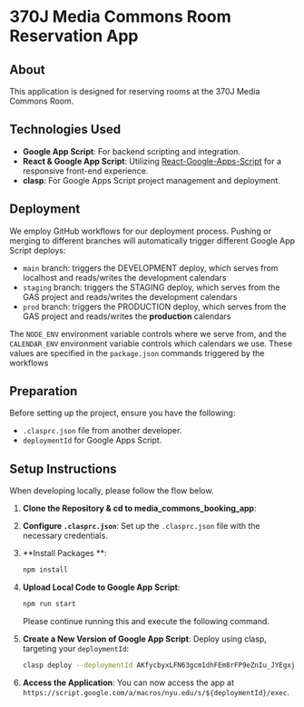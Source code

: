 # 370J Media Commons Room Reservation App

## About

This application is designed for reserving rooms at the 370J Media Commons Room.

## Technologies Used

- **Google App Script**: For backend scripting and integration.
- **React & Google App Script**: Utilizing [React-Google-Apps-Script](https://github.com/enuchi/React-Google-Apps-Script) for a responsive front-end experience.
- **clasp**: For Google Apps Script project management and deployment.

## Deployment

We employ GitHub workflows for our deployment process. Pushing or merging to different branches will automatically trigger different Google App Script deploys:
- `main` branch: triggers the DEVELOPMENT deploy, which serves from localhost and reads/writes the development calendars
- `staging` branch: triggers the STAGING deploy, which serves from the GAS project and reads/writes the development calendars
- `prod` branch: triggers the PRODUCTION deploy, which serves from the GAS project and reads/writes the **production** calendars

The `NODE_ENV` environment variable controls where we serve from, and the `CALENDAR_ENV` environment variable controls which calendars we use. These values are specified in the `package.json` commands triggered by the workflows

## Preparation

Before setting up the project, ensure you have the following:

- `.clasprc.json` file from another developer.
- `deploymentId` for Google Apps Script.

## Setup Instructions

When developing locally, please follow the flow below.

1. **Clone the Repository & cd to media_commons_booking_app**:
2. **Configure `.clasprc.json`**:
   Set up the `.clasprc.json` file with the necessary credentials.
3. **Install Packages **:
   ```bash
   npm install
   ```
   
4. **Upload Local Code to Google App Script**:

   ```bash
   npm run start
   ```

   Please continue running this and execute the following command.

5. **Create a New Version of Google App Script**:
   Deploy using clasp, targeting your `deploymentId`:
   ```bash
   clasp deploy --deploymentId AKfycbyxLFN63gcm1dhFEm8rFP9eZnIu_JYEgxjth7WwR0u4rXq_cdtd2wo6WfRMRk5MsvuGkg -d DEV_KAI
   ```
6. **Access the Application**:
   You can now access the app at `https://script.google.com/a/macros/nyu.edu/s/${deploymentId}/exec`.
